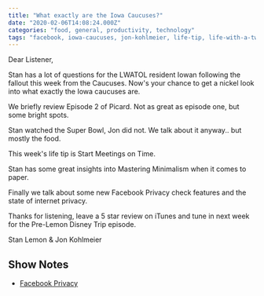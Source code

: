```yaml
---
title: "What exactly are the Iowa Caucuses?"
date: "2020-02-06T14:08:24.000Z"
categories: "food, general, productivity, technology"
tags: "facebook, iowa-caucuses, jon-kohlmeier, life-tip, life-with-a-twist-of-lemon, meetings, minimalism, paper, picard, politics, stan-lemon, super-bowl"
---
```


Dear Listener,

Stan has a lot of questions for the LWATOL resident Iowan following the fallout this week from the Caucuses. Now's your chance to get a nickel look into what exactly the Iowa caucuses are.

We briefly review Episode 2 of Picard. Not as great as episode one, but some bright spots.

Stan watched the Super Bowl, Jon did not. We talk about it anyway.. but mostly the food.

This week's life tip is Start Meetings on Time.

Stan has some great insights into Mastering Minimalism when it comes to paper.

Finally we talk about some new Facebook Privacy check features and the state of internet privacy.

Thanks for listening, leave a 5 star review on iTunes and tune in next week for the Pre-Lemon Disney Trip episode.

Stan Lemon & Jon Kohlmeier

## Show Notes

- [Facebook Privacy](https://about.fb.com/news/2020/01/data-privacy-day-2020/)
